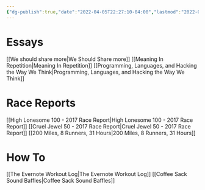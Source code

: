 ```yaml
---
{"dg-publish":true,"date":"2022-04-05T22:27:10-04:00","lastmod":"2022-04-20T14:28:58-04:00","permalink":"/writing/","dgHomeLink":true,"dgPassFrontmatter":true}
---
```


# Essays
[[We should share more|We Should Share more]]
[[Meaning In Repetition|Meaning In Repetition]]
[[Programming, Languages, and Hacking the Way We Think|Programming, Languages, and Hacking the Way We Think]]

# Race Reports
[[High Lonesome 100 - 2017 Race Report|High Lonesome 100 - 2017 Race Report]]
[[Cruel Jewel 50 - 2017 Race Report|Cruel Jewel 50 - 2017 Race Report]]
[[200 Miles, 8 Runners, 31 Hours|200 Miles, 8 Runners, 31 Hours]]

# How To
[[The Evernote Workout Log|The Evernote Workout Log]]
[[Coffee Sack Sound Baffles|Coffee Sack Sound Baffles]]
